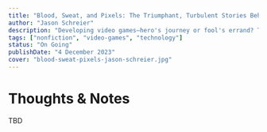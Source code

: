 ```yaml
---
title: "Blood, Sweat, and Pixels: The Triumphant, Turbulent Stories Behind How Video Games Are Made"
author: "Jason Schreier"
description: "Developing video games—hero's journey or fool's errand? The creative and technical logistics that go into building today's hottest games can be more harrowing and complex than the games themselves, often seeming like an endless maze or a bottomless abyss. Blood, Sweat, and Pixels reveals how bringing any game to completion is more than Sisyphean—it's nothing short of miraculous."
tags: ["nonfiction", "video-games", "technology"]
status: "On Going"
publishDate: "4 December 2023"
cover: "blood-sweat-pixels-jason-schreier.jpg"
---
```


# Thoughts & Notes

TBD
